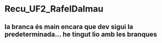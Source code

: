 # Recu_UF2_RafelDalmau

## la branca és main encara que dev sigui la predeterminada... he tingut lio amb les branques
